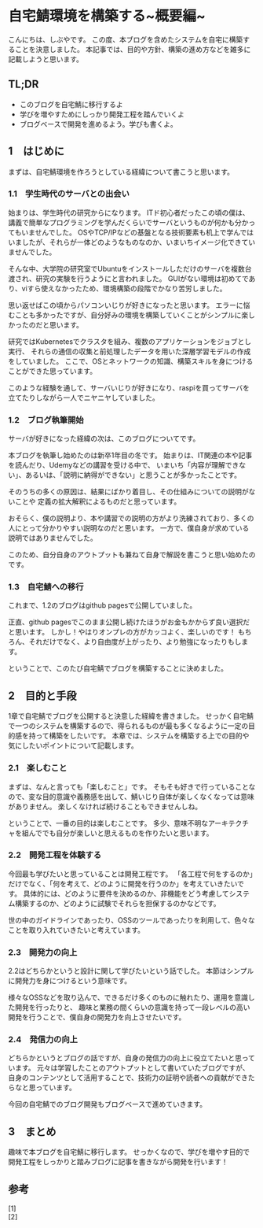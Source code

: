 # 自宅鯖環境を構築する~概要編~


<!--
Todo:
- TLDR

-->


こんにちは、しぶやです。
この度、本ブログを含めたシステムを自宅に構築することを決意しました。
本記事では、目的や方針、構築の進め方などを雑多に記載しようと思います。


## TL;DR

* このブログを自宅鯖に移行するよ
* 学びを増やすためにしっかり開発工程を踏んでいくよ
* ブログベースで開発を進めるよう。学びも書くよ。

## 1　はじめに

まずは、自宅鯖環境を作ろうとしている経緯について書こうと思います。

### 1.1　学生時代のサーバとの出会い

始まりは、学生時代の研究からになります。
ITド初心者だったこの頃の僕は、講義で簡単なプログラミングを学んだくらいでサーバというものが何かも分かってもいませんでした。
OSやTCP/IPなどの基盤となる技術要素も机上で学んではいましたが、それらが一体どのようなものなのか、いまいちイメージ化できていませんでした。

そんな中、大学院の研究室でUbuntuをインストールしただけのサーバを複数台渡され、研究の実験を行うようにと言われました。
GUIがない環境は初めてであり、viすら使えなかったため、環境構築の段階でかなり苦労しました。

思い返せばこの頃からパソコンいじりが好きになったと思います。
エラーに悩むことも多かったですが、自分好みの環境を構築していくことがシンプルに楽しかったのだと思います。

研究ではKubernetesでクラスタを組み、複数のアプリケーションをジョブとし実行、
それらの通信の収集と前処理したデータを用いた深層学習モデルの作成をしていました。
ここで、OSとネットワークの知識、構築スキルを身につけることができた思っています。

このような経験を通して、サーバいじりが好きになり、raspiを買ってサーバを立てたりしながら一人でニヤニヤしていました。

### 1.2　ブログ執筆開始

サーバが好きになった経緯の次は、このブログについてです。

本ブログを執筆し始めたのは新卒1年目の冬です。
始まりは、IT関連の本や記事を読んだり、Udemyなどの講習を受ける中で、
いまいち「内容が理解できない」、あるいは、「説明に納得ができない」と思うことが多かったことです。

そのうちの多くの原因は、結果にばかり着目し、その仕組みについての説明がないことや
定義の拡大解釈によるものだと思っています。

おそらく、僕の説明より、本や講習での説明の方がより洗練されており、多くの人にとって分かりやすい説明なのだと思います。
一方で、僕自身が求めている説明ではありませんでした。

このため、自分自身のアウトプットも兼ねて自身で解説を書こうと思い始めたのです。

### 1.3　自宅鯖への移行

これまで、1.2のブログはgithub pagesで公開していました。

正直、github pagesでこのまま公開し続けたほうがお金もかからず良い選択だと思います。
しかし！やはりオンプレの方がカッコよく、楽しいのです！
もちろん、それだけでなく、より自由度が上がったり、より勉強になったりもします。

ということで、このたび自宅鯖でブログを構築することに決めました。

## 2　目的と手段

1章で自宅鯖でブログを公開すると決意した経緯を書きました。
せっかく自宅鯖で一つのシステムを構築するので、得られるものが最も多くなるように一定の目的感を持って構築をしたいです。
本章では、システムを構築する上での目的や気にしたいポイントについて記載します。

### 2.1　楽しむこと

まずは、なんと言っても「楽しむこと」です。
そもそも好きで行っていることなので、変な目的意識や義務感を出して、鯖いじり自体が楽しくなくなっては意味がありません。
楽しくなければ続けることもできませんしね。

ということで、一番の目的は楽しむことです。
多少、意味不明なアーキテクチャを組んででも自分が楽しいと思えるものを作りたいと思います。

### 2.2　開発工程を体験する

今回最も学びたいと思っていることは開発工程です。
「各工程で何をするのか」だけでなく、「何を考えて、どのように開発を行うのか」を考えていきたいです。
具体的には、どのように要件を決めるのか、非機能をどう考慮してシステム構築するのか、どのように試験でそれらを担保するのかなどです。

世の中のガイドラインであったり、OSSのツールであったりを利用して、色々なことを取り入れていきたいと考えています。

### 2.3　開発力の向上

2.2はどちらかというと設計に関して学びたいという話でした。
本節はシンプルに開発力を身につけるという意味です。

様々なOSSなどを取り込んで、できるだけ多くのものに触れたり、運用を意識した開発を行ったりと、
趣味と業務の間くらいの意識を持って一段レベルの高い開発を行うことで、僕自身の開発力を向上させたいです。


### 2.4　発信力の向上

どちらかというとブログの話ですが、自身の発信力の向上に役立てたいと思っています。
元々は学習したことのアウトプットとして書いていたブログですが、自身のコンテンツとして活用することで、技術力の証明や読者への貢献ができたらなと思っています。

今回の自宅鯖でのブログ開発もブログベースで進めていきます。

## 3　まとめ

趣味で本ブログを自宅鯖に移行します。
せっかくなので、学びを増やす目的で開発工程をしっかりと踏みブログに記事を書きながら開発を行います！

## 参考

[1] []()\
[2] 

